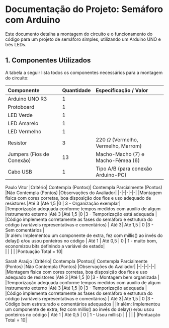 # Documentação do Projeto: Semáforo com Arduino

Este documento detalha a montagem do circuito e o funcionamento do código para um projeto de semáforo simples, utilizando um Arduino UNO e três LEDs.

## 1. Componentes Utilizados

A tabela a seguir lista todos os componentes necessários para a montagem do circuito:

| Componente | Quantidade | Especificação / Valor |
| :--- | :--- | :--- |
| Arduino UNO R3 | 1 | |
| Protoboard | 1 |  |
| LED Verde | 1 |  |
| LED Amarelo | 1 |  |
| LED Vermelho | 1 |  |
| Resistor | 3 | 220 $\Omega$ (Vermelho, Vermelho, Marrom) |
| Jumpers (Fios de Conexão) | 13 | Macho-Macho (7) e Macho-Fêmea (6) |
| Cabo USB | 1 | Tipo A/B (para conexão Arduino-PC) |










Paulo Vitor
|Critério|	Contempla (Pontos)|	Contempla Parcialmente (Pontos)	|Não Contempla (Pontos)	|Observações do Avaliador|
|-|-|-|-|-|
|Montagem física com cores corretas, boa disposição dos fios e uso adequado de resistores	|Até 3	|Até 1,5	|0 | 3 - Organização exemplar|	
|Temporização adequada conforme tempos medidos com auxílio de algum instrumento externo	|Até 3	|Até 1,5	|0 |3 - Temporização está adequada |	
|Código implementa corretamente as fases do semáforo e estrutura do código (variáveis representativas e comentários) |	Até 3|	Até 1,5 |	0 |3 - Sem comentários |	
|Ir além: Implementou um componente de extra, fez com millis() ao invés do delay() e/ou usou ponteiros no código |	Até 1 |	Até 0,5 |	0 | 1 - muito bom, economizou bits definindo a variável de estado|	
| | | | |Pontuação Total = 10|





Sarah Araújo
|Critério|	Contempla (Pontos)|	Contempla Parcialmente (Pontos)	|Não Contempla (Pontos)	|Observações do Avaliador|
|-|-|-|-|-|
|Montagem física com cores corretas, boa disposição dos fios e uso adequado de resistores	|Até 3	|Até 1,5	|0 |3 - Montagem bem organizada |	
|Temporização adequada conforme tempos medidos com auxílio de algum instrumento externo	|Até 3	|Até 1,5	|0 |3 - Temporização adequada |	
|Código implementa corretamente as fases do semáforo e estrutura do código (variáveis representativas e comentários) |	Até 3|	Até 1,5 |	0 |3 - Código bem estruturado e comentários adequados |	
|Ir além: Implementou um componente de extra, fez com millis() ao invés do delay() e/ou usou ponteiros no código |	Até 1 |	Até 0,5 |	0 | 1 - Usou millis() |	
| | | | |Pontuação Total = 10|